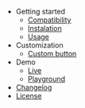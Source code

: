 - Getting started
  - [Compatibility](compatibility.md)
  - [Instalation](instalation.md)
  - [Usage](usage.md)
- Customization
  - [Custom button](custom-buttons.md)
- Demo
  - [Live](live.md)
  - [Playground](playground.md)
- [Changelog](CHANGELOG.md)
- [License](LICENSE.md)
